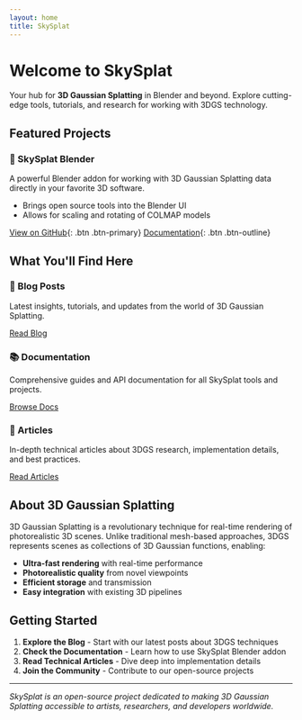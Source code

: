 ```yaml
---
layout: home
title: SkySplat
---
```


# Welcome to SkySplat

Your hub for **3D Gaussian Splatting** in Blender and beyond. Explore cutting-edge tools, tutorials, and research for working with 3DGS technology.

## Featured Projects

### 🎨 SkySplat Blender
A powerful Blender addon for working with 3D Gaussian Splatting data directly in your favorite 3D software.

- Brings open source tools into the Blender UI
- Allows for scaling and rotating of COLMAP models

[View on GitHub](https://github.com/kyjohnso/skysplat_blender){: .btn .btn-primary}
[Documentation](/docs/skysplat-blender/){: .btn .btn-outline}

## What You'll Find Here

<div class="feature-grid">
  <div class="feature-card">
    <h3>📝 Blog Posts</h3>
    <p>Latest insights, tutorials, and updates from the world of 3D Gaussian Splatting.</p>
    <a href="/blog/" class="btn btn-outline">Read Blog</a>
  </div>
  
  <div class="feature-card">
    <h3>📚 Documentation</h3>
    <p>Comprehensive guides and API documentation for all SkySplat tools and projects.</p>
    <a href="/docs/" class="btn btn-outline">Browse Docs</a>
  </div>
  
  <div class="feature-card">
    <h3>📄 Articles</h3>
    <p>In-depth technical articles about 3DGS research, implementation details, and best practices.</p>
    <a href="/articles/" class="btn btn-outline">Read Articles</a>
  </div>
</div>

## About 3D Gaussian Splatting

3D Gaussian Splatting is a revolutionary technique for real-time rendering of photorealistic 3D scenes. Unlike traditional mesh-based approaches, 3DGS represents scenes as collections of 3D Gaussian functions, enabling:

- **Ultra-fast rendering** with real-time performance
- **Photorealistic quality** from novel viewpoints  
- **Efficient storage** and transmission
- **Easy integration** with existing 3D pipelines

## Getting Started

1. **Explore the Blog** - Start with our latest posts about 3DGS techniques
2. **Check the Documentation** - Learn how to use SkySplat Blender addon
3. **Read Technical Articles** - Dive deep into implementation details
4. **Join the Community** - Contribute to our open-source projects

---

*SkySplat is an open-source project dedicated to making 3D Gaussian Splatting accessible to artists, researchers, and developers worldwide.*